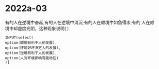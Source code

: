 # 2022a-03
有的人在逆境中奋起,有的人在逆境中消沉;有的人在顺境中如鱼得水;有的
人在顺境中却虚度光阴。这种现象说明( )
```meta-bind
INPUT[select(
option(顺境有利于人的发展),
option(环境好坏决定人的发展),
option(逆境有利于人的发展),
option(人对环境影响有能动性)
)]
```